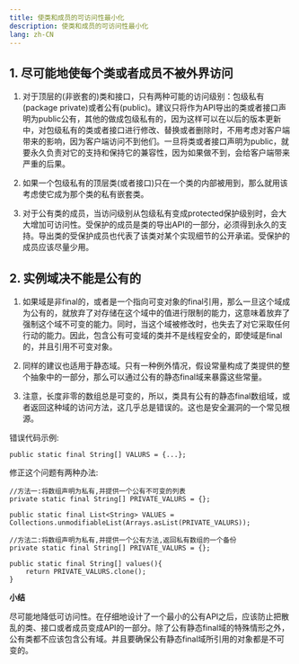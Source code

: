 ```yaml
---
title: 使类和成员的可访问性最小化
description: 使类和成员的可访问性最小化
lang: zh-CN
---
```


## 1. 尽可能地使每个类或者成员不被外界访问

1. 对于顶层的(非嵌套的)类和接口，只有两种可能的访问级别：包级私有(package private)或者公有(public)。建议只将作为API导出的类或者接口声明为public公有，其他的做成包级私有的，因为这样可以在以后的版本更新中，对包级私有的类或者接口进行修改、替换或者删除时，不用考虑对客户端带来的影响，因为客户端访问不到他们。一旦将类或者接口声明为public，就要永久负责对它的支持和保持它的兼容性，因为如果做不到，会给客户端带来严重的后果。

2. 如果一个包级私有的顶层类(或者接口)只在一个类的内部被用到，那么就用该考虑使它成为那个类的私有嵌套类。

3. 对于公有类的成员，当访问级别从包级私有变成protected保护级别时，会大大增加可访问性。受保护的成员是类的导出API的一部分，必须得到永久的支持。导出类的受保护成员也代表了该类对某个实现细节的公开承诺。受保护的成员应该尽量少用。



## 2. 实例域决不能是公有的

1. 如果域是非final的，或者是一个指向可变对象的final引用，那么一旦这个域成为公有的，就放弃了对存储在这个域中的值进行限制的能力，这意味着放弃了强制这个域不可变的能力。同时，当这个域被修改时，也失去了对它采取任何行动的能力。因此，包含公有可变域的类并不是线程安全的，即使域是final的，并且引用不可变对象。

2. 同样的建议也适用于静态域。只有一种例外情况，假设常量构成了类提供的整个抽象中的一部分，那么可以通过公有的静态final域来暴露这些常量。

3. 注意，长度非零的数组总是可变的，所以，类具有公有的静态final数组域，或者返回这种域的访问方法，这几乎总是错误的。这也是安全漏洞的一个常见根源。

   

错误代码示例: 

```
public static final String[] VALURS = {...};
```

修正这个问题有两种办法:

```
//方法一:将数组声明为私有,并提供一个公有不可变的列表
private static final String[] PRIVATE_VALURS = {};

public static final List<String> VALUES = Collections.unmodifiableList(Arrays.asList(PRIVATE_VALURS));

//方法二:将数组声明为私有,并提供一个公有方法,返回私有数组的一个备份
private static final String[] PRIVATE_VALURS = {};

public static final String[] values(){
    return PRIVATE_VALURS.clone();
}
```



**小结**

尽可能地降低可访问性。在仔细地设计了一个最小的公有API之后，应该防止把散乱的类、接口或者成员变成API的一部分。除了公有静态final域的特殊情形之外，公有类都不应该包含公有域。并且要确保公有静态final域所引用的对象都是不可变的。
